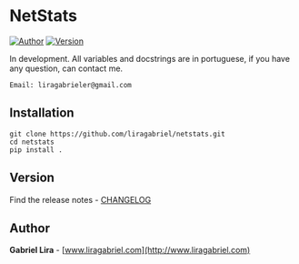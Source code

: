 # NetStats

[![Author](https://img.shields.io/badge/author-Gabriel-blue)](http://www.liragabriel.com)
[![Version](https://img.shields.io/badge/version-v1.0.2-yellow)](https://github.com/liragabriel/DS/blob/master/NEWS.md)

In development. All variables and docstrings are in portuguese, if you have any question, can contact me.

    Email: liragabrieler@gmail.com
  
## Installation

    git clone https://github.com/liragabriel/netstats.git
    cd netstats
    pip install .

## Version

Find the release notes - [CHANGELOG](https://github.com/liragabriel/DS/blob/master/NEWS.md)

## Author

**Gabriel Lira** - [www.liragabriel.com](http://www.liragabriel.com)
